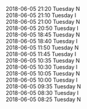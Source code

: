 2018-06-05 21:20 Tuesday  N  
2018-06-05 21:10 Tuesday  I  
2018-06-05 21:00 Tuesday  N  
2018-06-05 20:50 Tuesday  I  
2018-06-05 18:45 Tuesday  N  
2018-06-05 18:40 Tuesday  I  
2018-06-05 11:50 Tuesday  N  
2018-06-05 11:45 Tuesday  I  
2018-06-05 10:35 Tuesday  N  
2018-06-05 10:30 Tuesday  I  
2018-06-05 10:05 Tuesday  N  
2018-06-05 10:00 Tuesday  I  
2018-06-05 09:35 Tuesday  N  
2018-06-05 08:30 Tuesday  I  
2018-06-05 08:25 Tuesday  N  
